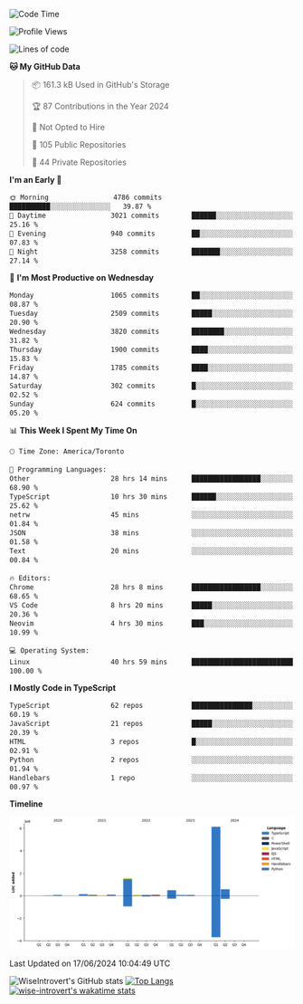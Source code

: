 <!--START_SECTION:waka-->
![Code Time](http://img.shields.io/badge/Code%20Time-1%2C734%20hrs%2012%20mins-blue)

![Profile Views](http://img.shields.io/badge/Profile%20Views-4-blue)

![Lines of code](https://img.shields.io/badge/From%20Hello%20World%20I%27ve%20Written-9.4%20million%20lines%20of%20code-blue)

**🐱 My GitHub Data** 

> 📦 161.3 kB Used in GitHub's Storage 
 > 
> 🏆 87 Contributions in the Year 2024
 > 
> 🚫 Not Opted to Hire
 > 
> 📜 105 Public Repositories 
 > 
> 🔑 44 Private Repositories 
 > 
**I'm an Early 🐤** 

```text
🌞 Morning                4786 commits        ██████████░░░░░░░░░░░░░░░   39.87 % 
🌆 Daytime                3021 commits        ██████░░░░░░░░░░░░░░░░░░░   25.16 % 
🌃 Evening                940 commits         ██░░░░░░░░░░░░░░░░░░░░░░░   07.83 % 
🌙 Night                  3258 commits        ███████░░░░░░░░░░░░░░░░░░   27.14 % 
```
📅 **I'm Most Productive on Wednesday** 

```text
Monday                   1065 commits        ██░░░░░░░░░░░░░░░░░░░░░░░   08.87 % 
Tuesday                  2509 commits        █████░░░░░░░░░░░░░░░░░░░░   20.90 % 
Wednesday                3820 commits        ████████░░░░░░░░░░░░░░░░░   31.82 % 
Thursday                 1900 commits        ████░░░░░░░░░░░░░░░░░░░░░   15.83 % 
Friday                   1785 commits        ████░░░░░░░░░░░░░░░░░░░░░   14.87 % 
Saturday                 302 commits         █░░░░░░░░░░░░░░░░░░░░░░░░   02.52 % 
Sunday                   624 commits         █░░░░░░░░░░░░░░░░░░░░░░░░   05.20 % 
```


📊 **This Week I Spent My Time On** 

```text
🕑︎ Time Zone: America/Toronto

💬 Programming Languages: 
Other                    28 hrs 14 mins      █████████████████░░░░░░░░   68.90 % 
TypeScript               10 hrs 30 mins      ██████░░░░░░░░░░░░░░░░░░░   25.62 % 
netrw                    45 mins             ░░░░░░░░░░░░░░░░░░░░░░░░░   01.84 % 
JSON                     38 mins             ░░░░░░░░░░░░░░░░░░░░░░░░░   01.58 % 
Text                     20 mins             ░░░░░░░░░░░░░░░░░░░░░░░░░   00.84 % 

🔥 Editors: 
Chrome                   28 hrs 8 mins       █████████████████░░░░░░░░   68.65 % 
VS Code                  8 hrs 20 mins       █████░░░░░░░░░░░░░░░░░░░░   20.36 % 
Neovim                   4 hrs 30 mins       ███░░░░░░░░░░░░░░░░░░░░░░   10.99 % 

💻 Operating System: 
Linux                    40 hrs 59 mins      █████████████████████████   100.00 % 
```

**I Mostly Code in TypeScript** 

```text
TypeScript               62 repos            ███████████████░░░░░░░░░░   60.19 % 
JavaScript               21 repos            █████░░░░░░░░░░░░░░░░░░░░   20.39 % 
HTML                     3 repos             █░░░░░░░░░░░░░░░░░░░░░░░░   02.91 % 
Python                   2 repos             ░░░░░░░░░░░░░░░░░░░░░░░░░   01.94 % 
Handlebars               1 repo              ░░░░░░░░░░░░░░░░░░░░░░░░░   00.97 % 
```



**Timeline**

![Lines of Code chart](https://raw.githubusercontent.com/wise-introvert/wise-introvert/master/assets/bar_graph.png)


 Last Updated on 17/06/2024 10:04:49 UTC
<!--END_SECTION:waka-->

![WiseIntrovert's GitHub stats](https://github-readme-stats.vercel.app/api?username=wise-introvert&count_private=true&show_icons=true)
[![Top Langs](https://github-readme-stats.vercel.app/api/top-langs/?username=wise-introvert&langs_count=10)](https://github.com/anuraghazra/github-readme-stats)
[![wise-introvert's wakatime stats](https://github-readme-stats.vercel.app/api/wakatime?username=wiseintrovert)](https://github.com/anuraghazra/github-readme-stats)
